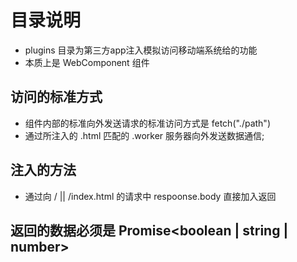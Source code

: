 # 目录说明
- plugins 目录为第三方app注入模拟访问移动端系统给的功能
- 本质上是 WebComponent 组件


## 访问的标准方式
- 组件内部的标准向外发送请求的标准访问方式是 fetch("./path")
- 通过所注入的 .html 匹配的 .worker 服务器向外发送数据通信;

## 注入的方法
- 通过向 / || /index.html 的请求中 respoonse.body 直接加入返回


## 返回的数据必须是 Promise<boolean | string | number>